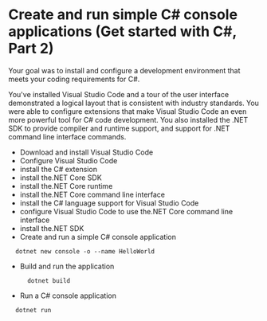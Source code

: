 # Create and run simple C# console applications (Get started with C#, Part 2) 

Your goal was to install and configure a development environment that meets your coding requirements for C#.

You've installed Visual Studio Code and a tour of the user interface demonstrated a logical layout that is consistent with industry standards. You were able to configure extensions that make Visual Studio Code an even more powerful tool for C# code development. You also installed the .NET SDK to provide compiler and runtime support, and support for .NET command line interface commands.

-  Download and install Visual Studio Code
-  Configure Visual Studio Code
  -  install the C# extension
  -  install the.NET Core SDK
  -  install the.NET Core runtime
  -  install the.NET Core command line interface
  -  install the C# language support for Visual Studio Code
  -  configure Visual Studio Code to use the.NET Core command line interface
-  install the.NET SDK
-  Create and run a simple C# console application 
  ```
    dotnet new console -o --name HelloWorld
  ```
- Build and run the application
  ```
    dotnet build
  ```
-  Run a C# console application
  ```
    dotnet run
  ```